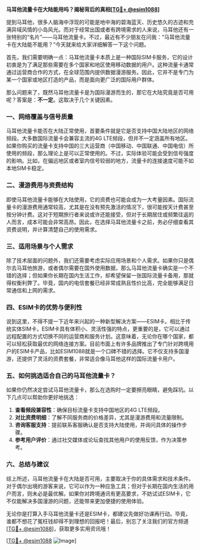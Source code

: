 **马耳他流量卡在大陆能用吗？揭秘背后的真相[[TG💪+ @esim1088](https://t.me/s/esim1088)]**

提到马耳他，很多人脑海中浮现的可能是地中海的碧海蓝天、历史悠久的古迹和充满异域风情的小岛风光。而对于经常出国或者有跨境需求的人来说，马耳他还有一张特别的“名片”——马耳他流量卡。不过，最近有不少朋友在问我：“马耳他流量卡在大陆能不能用？”今天就来给大家详细解答一下这个问题。

首先，我们需要明确一点：马耳他流量卡本质上是一种国际SIM卡服务，它的设计初衷是为了满足那些需要在多个国家和地区使用移动数据的用户。这种流量卡通常通过运营商合作的方式，在全球范围内提供数据漫游服务。因此，它并不是专门为某一个国家或地区打造的产品，而是面向更广泛的国际用户群体。

那么问题来了，既然马耳他流量卡是为国际漫游而生的，那它在大陆究竟是否可用呢？答案是：**不一定**。这取决于几个关键因素。

### 一、网络覆盖与信号质量

马耳他流量卡能否在大陆正常使用，首要条件就是它是否支持中国大陆地区的网络频段。大多数国际流量卡会兼容主流的4G LTE频段，但并不一定涵盖所有地区。如果你购买的流量卡支持中国的三大运营商（中国移动、中国联通、中国电信）所使用的频段，那么理论上是可以正常使用的。不过，实际体验可能会受到信号强度的影响。比如，在偏远地区或者室内信号较弱的地方，流量卡的连接速度可能不如本地SIM卡稳定。

### 二、漫游费用与资费结构

即使马耳他流量卡能够在大陆使用，它的资费也可能会成为一大考量因素。国际流量卡的漫游费用通常较高，尤其是在没有预先激活的情况下，很可能按天计费甚至按分钟计费。这对于短期旅行者来说或许还能接受，但对于长期居住或频繁往返的人而言，成本可能会非常高昂。因此，在选择马耳他流量卡之前，务必仔细查看其资费说明，并计算清楚自己的使用需求。

### 三、适用场景与个人需求

除了技术层面的问题外，我们还需要考虑实际应用场景和个人需求。如果你只是偶尔去马耳他旅游，或者偶尔需要在国外使用数据，那么马耳他流量卡确实是一个不错的选择；但如果你长期在国内生活工作，却希望保留一张国际流量卡备用，那就得权衡利弊了。毕竟，国内的电信套餐已经非常成熟且性价比高，完全能够满足日常通信和上网的需求。

### 四、ESIM卡的优势与便利性

说到这里，不得不提一下近年来兴起的一种新型解决方案——ESIM卡。相比于传统实体SIM卡，ESIM卡具有体积小、灵活性强的特点，更重要的是，它可以通过远程配置的方式切换不同的运营商和服务计划。这意味着，无论你在哪个国家，都可以轻松获取最优的网络连接方案。目前市面上有许多品牌推出了专门针对跨境用户的ESIM卡产品，比如ESIM1088就是一个口碑不错的选择。它不仅支持多国漫游，还提供了灵活的资费套餐，非常适合像马耳他这样的国际流量卡用户。

### 五、如何挑选适合自己的马耳他流量卡？

如果你仍然决定尝试马耳他流量卡，那么在选购时一定要擦亮眼睛，避免踩坑。以下几点可以帮助你更好地挑选：

1. **查看频段兼容性**：确保目标流量卡支持中国地区的4G LTE频段。
2. **对比资费明细**：了解不同服务商的价格差异，尤其是漫游费用和流量限制。
3. **咨询客服支持**：提前联系客服确认是否支持大陆使用，并询问具体的操作步骤。
4. **参考用户评价**：通过社交媒体或论坛查找其他用户的使用反馈，作为决策参考。

### 六、总结与建议

综上所述，马耳他流量卡在大陆是否可用，主要取决于你的具体需求和技术条件。对于偶尔出境的游客来说，它可以作为一种应急工具；但对于长期在国内生活的用户而言，则未必是最优解。如果你对跨境通讯有更高要求，不妨试试ESIM卡，它不仅能解决多国漫游的问题，还能带来更加便捷的使用体验。

无论你是打算入手马耳他流量卡还是ESIM卡，都建议先做好功课再行动。毕竟，谁都不想花了冤枉钱却得不到理想的回报吧！最后，别忘了关注我们的官方频道[[TG💪+ @esim1088](https://t.me/s/esim1088)]，获取更多实用资讯哦！

[[TG💪+ @esim1088](https://t.me/s/esim1088) ![Image](https://i.postimg.cc/4NQfJmqS/Snipaste-2025-05-13-00-14-12.png)]